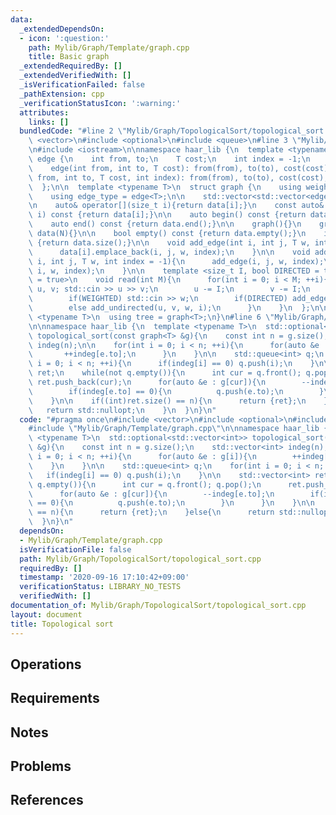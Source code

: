 ```yaml
---
data:
  _extendedDependsOn:
  - icon: ':question:'
    path: Mylib/Graph/Template/graph.cpp
    title: Basic graph
  _extendedRequiredBy: []
  _extendedVerifiedWith: []
  _isVerificationFailed: false
  _pathExtension: cpp
  _verificationStatusIcon: ':warning:'
  attributes:
    links: []
  bundledCode: "#line 2 \"Mylib/Graph/TopologicalSort/topological_sort.cpp\"\n#include\
    \ <vector>\n#include <optional>\n#include <queue>\n#line 3 \"Mylib/Graph/Template/graph.cpp\"\
    \n#include <iostream>\n\nnamespace haar_lib {\n  template <typename T>\n  struct\
    \ edge {\n    int from, to;\n    T cost;\n    int index = -1;\n    edge(){}\n\
    \    edge(int from, int to, T cost): from(from), to(to), cost(cost){}\n    edge(int\
    \ from, int to, T cost, int index): from(from), to(to), cost(cost), index(index){}\n\
    \  };\n\n  template <typename T>\n  struct graph {\n    using weight_type = T;\n\
    \    using edge_type = edge<T>;\n\n    std::vector<std::vector<edge<T>>> data;\n\
    \n    auto& operator[](size_t i){return data[i];}\n    const auto& operator[](size_t\
    \ i) const {return data[i];}\n\n    auto begin() const {return data.begin();}\n\
    \    auto end() const {return data.end();}\n\n    graph(){}\n    graph(int N):\
    \ data(N){}\n\n    bool empty() const {return data.empty();}\n    int size() const\
    \ {return data.size();}\n\n    void add_edge(int i, int j, T w, int index = -1){\n\
    \      data[i].emplace_back(i, j, w, index);\n    }\n\n    void add_undirected(int\
    \ i, int j, T w, int index = -1){\n      add_edge(i, j, w, index);\n      add_edge(j,\
    \ i, w, index);\n    }\n\n    template <size_t I, bool DIRECTED = true, bool WEIGHTED\
    \ = true>\n    void read(int M){\n      for(int i = 0; i < M; ++i){\n        int\
    \ u, v; std::cin >> u >> v;\n        u -= I;\n        v -= I;\n        T w = 1;\n\
    \        if(WEIGHTED) std::cin >> w;\n        if(DIRECTED) add_edge(u, v, w, i);\n\
    \        else add_undirected(u, v, w, i);\n      }\n    }\n  };\n\n  template\
    \ <typename T>\n  using tree = graph<T>;\n}\n#line 6 \"Mylib/Graph/TopologicalSort/topological_sort.cpp\"\
    \n\nnamespace haar_lib {\n  template <typename T>\n  std::optional<std::vector<int>>\
    \ topological_sort(const graph<T> &g){\n    const int n = g.size();\n    std::vector<int>\
    \ indeg(n);\n\n    for(int i = 0; i < n; ++i){\n      for(auto &e : g[i]){\n \
    \       ++indeg[e.to];\n      }\n    }\n\n    std::queue<int> q;\n    for(int\
    \ i = 0; i < n; ++i){\n      if(indeg[i] == 0) q.push(i);\n    }\n\n    std::vector<int>\
    \ ret;\n    while(not q.empty()){\n      int cur = q.front(); q.pop();\n     \
    \ ret.push_back(cur);\n      for(auto &e : g[cur]){\n        --indeg[e.to];\n\
    \        if(indeg[e.to] == 0){\n          q.push(e.to);\n        }\n      }\n\
    \    }\n\n    if((int)ret.size() == n){\n      return {ret};\n    }else{\n   \
    \   return std::nullopt;\n    }\n  }\n}\n"
  code: "#pragma once\n#include <vector>\n#include <optional>\n#include <queue>\n\
    #include \"Mylib/Graph/Template/graph.cpp\"\n\nnamespace haar_lib {\n  template\
    \ <typename T>\n  std::optional<std::vector<int>> topological_sort(const graph<T>\
    \ &g){\n    const int n = g.size();\n    std::vector<int> indeg(n);\n\n    for(int\
    \ i = 0; i < n; ++i){\n      for(auto &e : g[i]){\n        ++indeg[e.to];\n  \
    \    }\n    }\n\n    std::queue<int> q;\n    for(int i = 0; i < n; ++i){\n   \
    \   if(indeg[i] == 0) q.push(i);\n    }\n\n    std::vector<int> ret;\n    while(not\
    \ q.empty()){\n      int cur = q.front(); q.pop();\n      ret.push_back(cur);\n\
    \      for(auto &e : g[cur]){\n        --indeg[e.to];\n        if(indeg[e.to]\
    \ == 0){\n          q.push(e.to);\n        }\n      }\n    }\n\n    if((int)ret.size()\
    \ == n){\n      return {ret};\n    }else{\n      return std::nullopt;\n    }\n\
    \  }\n}\n"
  dependsOn:
  - Mylib/Graph/Template/graph.cpp
  isVerificationFile: false
  path: Mylib/Graph/TopologicalSort/topological_sort.cpp
  requiredBy: []
  timestamp: '2020-09-16 17:10:42+09:00'
  verificationStatus: LIBRARY_NO_TESTS
  verifiedWith: []
documentation_of: Mylib/Graph/TopologicalSort/topological_sort.cpp
layout: document
title: Topological sort
---
```


## Operations

## Requirements

## Notes

## Problems

## References
